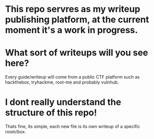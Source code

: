 # This repo servres as my writeup publishing platform, at the current moment it's a work in progress.


# What sort of writeups will you see here?
Every guide/writeup will come from a public CTF platform such as hackthebox, tryhackme, root-me and probably vulnhub.


# I dont really understand the structure of this repo!
Thats fine, its simple, each new file is its own writeup of a specific room/box.

